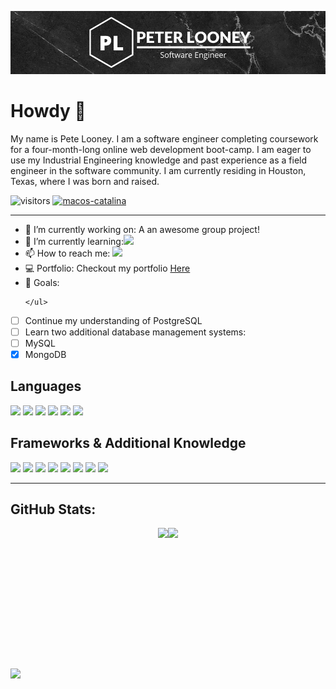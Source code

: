 ![Header](./githubLogo.png)

<h1>Howdy 👋</h1>

<p>
My name is Pete Looney. I am a software engineer completing coursework for a four-month-long online web development boot-camp. I am eager to use my Industrial Engineering knowledge and past experience as a field engineer in the software community. I am currently residing in Houston, Texas, where I was born and raised.
</p>


![visitors](https://visitor-badge.glitch.me/badge?page_id=plooney81.plooney81)
[![macos-catalina](https://img.shields.io/badge/macos-catalina-brightgreen.svg)](https://www.apple.com/macos/catalina-preview)

<hr>

<div>
    <ul>
        <li>🔭  I’m currently working on: A an awesome group project!</li>
        <li>🌱 I’m currently learning:<img src="https://img.shields.io/badge/redux%20-%23593d88.svg?&style=for-the-badge&logo=redux&logoColor=white"/></li>
        <li> 📫 How to reach me: <a href="https://www.linkedin.com/in/peter-looney-27b732166/"><img src="https://img.shields.io/badge/linkedin%20-%230077B5.svg?&style=for-the-badge&logo=linkedin&logoColor=white"/></a></li>
        <li>💻 Portfolio: Checkout my portfolio <a href="https://looney-portfolio.netlify.app/" target="_blank">Here</a></li>
        <li>🚴 Goals:</li>

    </ul>
</div>

- [ ] Continue my understanding of PostgreSQL
- [ ] Learn two additional database management systems:
- [ ] MySQL
- [x] MongoDB

<div>
    <h2>Languages</h2>
        <img src="https://img.shields.io/badge/javascript%20-%23323330.svg?&style=for-the-badge&logo=javascript&logoColor=%23F7DF1E"/>
        <img src="https://img.shields.io/badge/node.js%20-%2343853D.svg?&style=for-the-badge&logo=node.js&logoColor=white"/>
        <img src="https://img.shields.io/badge/python%20-%2314354C.svg?&style=for-the-badge&logo=python&logoColor=white"/>
        <img src="https://img.shields.io/badge/html5%20-%23E34F26.svg?&style=for-the-badge&logo=html5&logoColor=white"/>
        <img src="https://img.shields.io/badge/css3%20-%231572B6.svg?&style=for-the-badge&logo=css3&logoColor=white"/>
        <img src="https://img.shields.io/badge/markdown-%23000000.svg?&style=for-the-badge&logo=markdown&logoColor=white"/>
    </ul>
</div>
<div>
    <h2>Frameworks & Additional Knowledge</h2>
        <img src="https://img.shields.io/badge/react%20-%2320232a.svg?&style=for-the-badge&logo=react&logoColor=%2361DAFB"/>
        <img src="https://img.shields.io/badge/redux%20-%23593d88.svg?&style=for-the-badge&logo=redux&logoColor=white"/>
        <img src="https://img.shields.io/badge/express.js%20-%23404d59.svg?&style=for-the-badge"/>
        <img src ="https://img.shields.io/badge/postgres-%23316192.svg?&style=for-the-badge&logo=postgresql&logoColor=white"/>
        <img src="https://img.shields.io/badge/jquery%20-%230769AD.svg?&style=for-the-badge&logo=jquery&logoColor=white"/>
        <img src="https://img.shields.io/badge/bootstrap%20-%23563D7C.svg?&style=for-the-badge&logo=bootstrap&logoColor=white"/>
        <img src="https://img.shields.io/badge/git%20-%23F05033.svg?&style=for-the-badge&logo=git&logoColor=white"/>
        <img src="https://img.shields.io/badge/heroku%20-%23430098.svg?&style=for-the-badge&logo=heroku&logoColor=white"/>
</div>

<hr>
<h2>GitHub Stats:</h2>
<div style="display: flex; align-items: center; justify-content: center;">
    <img src="https://github-readme-stats.vercel.app/api/top-langs/?username=plooney81" style="height: 225px; width: auto;">
    <img src="https://github-readme-stats.vercel.app/api?username=plooney81" style="height: 225px; width: auto;">
</div>
<img src="https://wakatime.com/share/@60ac0dc4-bafe-4e66-bbb8-497c3ceddc1c/7a987dd6-981d-404a-9f0e-e61557e759be.svg"></img>
<!--
![](https://img.shields.io/badge/Code-Python-informational?style=flat&logo=python&logoColor=white&color=2bbc8a)
![](https://img.shields.io/badge/Code-JavaScript-informational?style=flat&logo=javascript&logoColor=white&color=2bbc8a)
<img src="https://wakatime.com/badge/github/plooney81/node-101.svg">
<div>
    <img src="https://wakatime.com/share/@60ac0dc4-bafe-4e66-bbb8-497c3ceddc1c/267b8182-b862-4c97-9dfe-d888e9e6e70f.svg">
</div>
-->
